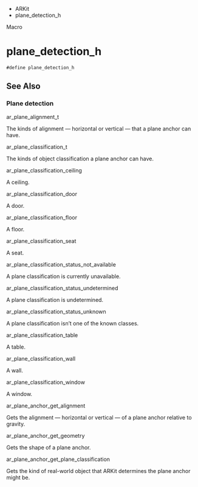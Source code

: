 

- ARKit
-  plane_detection_h 

Macro

# plane_detection_h

``` source
#define plane_detection_h
```

## See Also

### Plane detection

ar_plane_alignment_t

The kinds of alignment — horizontal or vertical — that a plane anchor can have.

ar_plane_classification_t

The kinds of object classification a plane anchor can have.

ar_plane_classification_ceiling

A ceiling.

ar_plane_classification_door

A door.

ar_plane_classification_floor

A floor.

ar_plane_classification_seat

A seat.

ar_plane_classification_status_not_available

A plane classification is currently unavailable.

ar_plane_classification_status_undetermined

A plane classification is undetermined.

ar_plane_classification_status_unknown

A plane classification isn’t one of the known classes.

ar_plane_classification_table

A table.

ar_plane_classification_wall

A wall.

ar_plane_classification_window

A window.

ar_plane_anchor_get_alignment

Gets the alignment — horizontal or vertical — of a plane anchor relative to gravity.

ar_plane_anchor_get_geometry

Gets the shape of a plane anchor.

ar_plane_anchor_get_plane_classification

Gets the kind of real-world object that ARKit determines the plane anchor might be.

